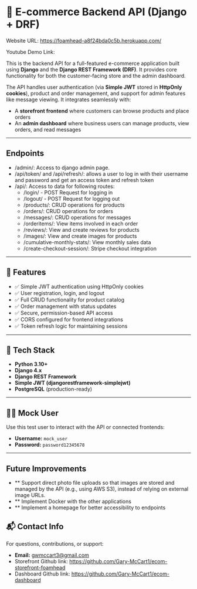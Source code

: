 # 🛒 E-commerce Backend API (Django + DRF)

Website URL: https://foamhead-a8f24bda0c5b.herokuapp.com/

Youtube Demo Link: 

This is the backend API for a full-featured e-commerce application built using **Django** and the **Django REST Framework (DRF)**. It provides core functionality for both the customer-facing store and the admin dashboard.

The API handles user authentication (via **Simple JWT** stored in **HttpOnly cookies**), product and order management, and support for admin features like message viewing. It integrates seamlessly with:

- A **storefront frontend** where customers can browse products and place orders
- An **admin dashboard** where business users can manage products, view orders, and read messages

---

## Endpoints
- /admin/: Access to django admin page.
- /api/token/ and /api/refresh/: allows a user to log in with their username and password and get an access token and refresh token
- /api/: Access to data for following routes:
  - /login/ - POST Request for logging in
  - /logout/ - POST Request for logging out
  - /products/: CRUD operations for products
  - /orders/: CRUD operations for orders
  - /messages/: CRUD operations for messages
  - /orderitems/: View items involved in each order
  - /reviews/: View and create reviews for products
  - /images/: View and create images for products
  - /cumulative-monthly-stats/: View monthly sales data
  - /create-checkout-session/: Stripe checkout integration
---

## 🚀 Features

- ✅ Simple JWT authentication using HttpOnly cookies  
- ✅ User registration, login, and logout  
- ✅ Full CRUD functionality for product catalog  
- ✅ Order management with status updates  
- ✅ Secure, permission-based API access  
- ✅ CORS configured for frontend integrations  
- ✅ Token refresh logic for maintaining sessions  

---

## 🧱 Tech Stack

- **Python 3.10+**  
- **Django 4.x**  
- **Django REST Framework**  
- **Simple JWT (djangorestframework-simplejwt)**  
- **PostgreSQL** (production-ready)

---

## 👨‍💻 Mock User

Use this test user to interact with the API or connected frontends:

- **Username:** `mock_user`  
- **Password:** `password12345678`

---

## Future Improvements

- ** Support direct photo file uploads so that images are stored and managed by the API (e.g., using AWS S3), instead of relying on external image URLs.
- ** Implement Docker with the other applications
- ** Implement a homepage for better accessibility to endpoints

## 📬 Contact Info

For questions, contributions, or support:

- **Email:** gwmccart3@gmail.com
- Storefront Github link: https://github.com/Gary-McCart1/ecom-storefront-foamhead
- Dashboard Github link: https://github.com/Gary-McCart1/ecom-dashboard








